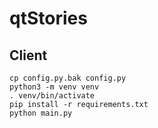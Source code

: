 # qtStories

## Client
```
cp config.py.bak config.py
python3 -m venv venv
. venv/bin/activate
pip install -r requirements.txt
python main.py
```